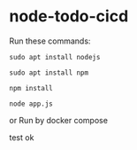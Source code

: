 # node-todo-cicd

Run these commands:


`sudo apt install nodejs`


`sudo apt install npm`


`npm install`

`node app.js`

or Run by docker compose

test
ok 
